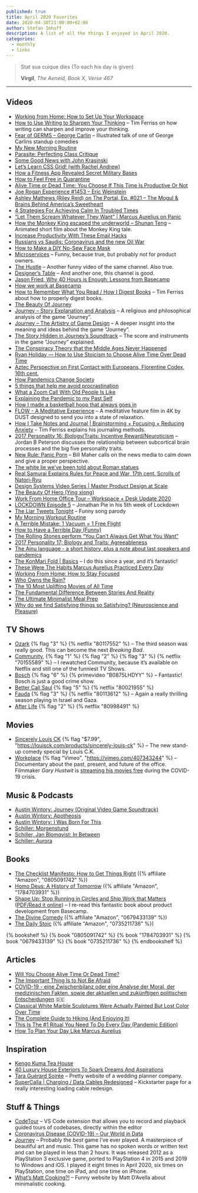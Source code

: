 ```yaml
---
published: true
title: April 2020 Favorites
date: 2020-04-30T21:00:00+02:00
author: Stefan Imhoff
description: A list of all the things I enjoyed in April 2020.
categories:
  - monthly
  - links
---
```


> Stat sua cuique dies (To each his day is given)
>
> **Virgil**, _The Aeneid, Book X, Verse 467_

---

## Videos

- [Working from Home: How to Set Up Your Workspace](https://youtu.be/tMTxikrSe8g)
- [How to Use Writing to Sharpen Your Thinking](https://youtu.be/65U5byDZ55M) – Tim Ferriss on how writing can sharpen and improve your thinking.
- [Fear of GERMS – George Carlin](https://youtu.be/l_L6AS1Huno) – Illustrated talk of one of George Carlins standup comedies
- [My New Morning Routine](https://youtu.be/5-IggORYVT0)
- [Parasite: Perfecting Class Critique](https://youtu.be/oDz2dbXivDU)
- [Some Good News with John Krasinski](https://youtu.be/F5pgG1M_h_U)
- [Let’s Learn CSS Grid! (with Rachel Andrew)](https://youtu.be/g1osnSY9mSU)
- [How a Fitness App Revealed Secret Military Bases](https://youtu.be/QqEuO5im1nA)
- [How to Feel Free in Quarantine](https://youtu.be/eEIFno-G_bo)
- [Alive Time or Dead Time: You Choose If This Time Is Productive Or Not](https://youtu.be/IaKT9Ph8ChU)
- [Joe Rogan Experience #1453 – Eric Weinstein](https://youtu.be/wf0_nMaQ6tA)
- [Ashley Mathews (Riley Reid) on The Portal, Ep. #021 – The Mogul & Brains Behind America’s Sweetheart](https://youtu.be/uHNBCVGH34c)
- [4 Strategies For Achieving Calm In Troubled Times](https://youtu.be/hOL2dG7lBtw)
- [“Let Them Scream Whatever They Want” | Marcus Aurelius on Panic](https://youtu.be/Tkaheggogm0)
- [How the Monkey King escaped the underworld – Shunan Teng](https://youtu.be/Xs-9vfWDJfU) – Animated short film about the Monkey King tale.
- [Increase Productivity With These Email Hacks](https://youtu.be/-624UM7g4cE)
- [Russians vs Saudis: Coronavirus and the new Oil War](https://youtu.be/DebpajQGRV0)
- [How to Make a DIY No-Sew Face Mask](https://youtu.be/Mgp7DSGN33k)
- [Microservices](https://youtu.be/y8OnoxKotPQ) – Funny, because true, but probably not for product owners.
- [The Hustle](https://youtu.be/_o7qjN3KF8U) – Another funny video of the same channel. Also true.
- [Designer’s Table](https://youtu.be/WqjUlmkYr2g) – And another one, this channel is good.
- [Jason Fried, Why 40 Hours is Enough: Lessons from Basecamp](https://youtu.be/r_cc-JrTe38)
- [How we work at Basecamp](https://youtu.be/ATpJBeuknaQ)
- [How to Remember What You Read / How I Digest Books](https://youtu.be/YQOrqAKKcUQ) – Tim Ferriss about how to properly digest books.
- [The Beauty Of Journey](https://youtu.be/WxAQjEC-mXc)
- [Journey – Story Explanation and Analysis](https://youtu.be/8DsK3eTrMGM) – A religious and philosophical analysis of the game “Journey”.
- [Journey – The Artistry of Game Design](https://youtu.be/RJyGpVmkewU) – A deeper insight into the meaning and ideas behind the game “Journey”.
- [The Story Hidden in Journey’s Soundtrack](https://youtu.be/KeKnkaB0MBE) – The score and instruments in the game “Journey” explained.
- [The Conspiracy Theory that the Middle Ages Never Happened](https://youtu.be/d0Fbcc8uWEc)
- [Ryan Holiday — How to Use Stoicism to Choose Alive Time Over Dead Time](https://youtu.be/7Iknv6rt9uk)
- [Aztec Perspective on First Contact with Europeans, Florentine Codex, 16th cent.](https://youtu.be/9fKn9Dkq04w)
- [How Pandemics Change Society](https://youtu.be/2Rr9b-HMSS4)
- [5 things that help me avoid procrastination](https://youtu.be/cRpQOXV2cFg)
- [What a Zoom Call With Old People Is Like](https://youtu.be/JY4vFj_fGWg)
- [Explaining the Pandemic to my Past Self](https://youtu.be/Ms7capx4Cb8)
- [How I made a basketball hoop that always goes in](https://youtu.be/vtN4tkvcBMA)
- [FLOW - A Meditative Experience](https://youtu.be/pQwmLEiL3LE) – A meditative feature film in 4K by DUST designed to send you into a state of relaxation.
- [How I Take Notes and Journal | Brainstorming + Focusing + Reducing Anxiety](https://youtu.be/UFdR8w_R1HA) – Tim Ferriss explains his journaling methods.
- [2017 Personality 16: Biology/Traits: Incentive Reward/Neuroticism](https://youtu.be/ewU7Vb9ToXg) – Jordan B Peterson discusses the relationship between subcortical brain processes and the big five personality traits.
- [New Rule: Panic Porn](https://youtu.be/UcvIQJ-QurQ) – Bill Maher calls on the news media to calm down and give a proper perspective.
- [The white lie we’ve been told about Roman statues](https://youtu.be/4jmMWohs1XM)
- [Real Samurai Explains Rules for Peace and War, 17th cent. Scrolls of Natori-Ryu](https://youtu.be/ftSObsSNeBw)
- [Design Systems Video Series | Master Product Design at Scale](https://www.invisionapp.com/design-system-manager/expert-advice)
- [The Beauty Of Hero (Ying xiong)](https://youtu.be/h7fXWeN_3Ro)
- [Work From Home Office Tour – Workspace + Desk Update 2020](https://youtu.be/QVEp781Welg)
- [LOCKDOWN Episode 5](https://youtu.be/pYpxi0AN07w) – Jonathan Pie in his 5th week of Lockdown
- [The Liar Tweets Tonight](https://youtu.be/TkU1ob_lHCw) – Funny song parody
- [My Morning Workout Routine](https://youtu.be/3PrCie6lvY8)
- [A Terrible Mistake: 1 Vacuum = 1 Free Flight](https://youtu.be/f2g7TbQihsw)
- [How to Have a Terrible Day (Funny)](https://youtu.be/2ZUeiLiAfWY)
- [The Rolling Stones perform “You Can’t Always Get What You Want”](https://youtu.be/N7pZgQepXfA)
- [2017 Personality 17: Biology and Traits: Agreeableness](https://youtu.be/G1eHJ9DdoEA)
- [The Ainu language - a short history, plus a note about last speakers and pandemics](https://youtu.be/lnCXFSaBfN0)
- [The KonMari Fold | Basics](https://youtu.be/IjkmqbJTLBM) – I do this since a year, and it’s fantastic!
- [These Were The Habits Marcus Aurelius Practiced Every Day](https://youtu.be/qbGPrO7rh3s)
- [Working From Home: How to Stay Focused](https://youtu.be/AgIggrkBFcU)
- [Who Owns the Rain?](https://youtu.be/PCuJJ6thps4)
- [The 10 Most Uplifting Movies of All Time](https://youtu.be/-ds97yC24i0)
- [The Fundamental Difference Between Stories And Reality](https://youtu.be/wuI-hEDhfCw)
- [The Ultimate Minimalist Meal Prep](https://youtu.be/0nK1trRuq7c)
- [Why do we find Satisfying things so Satisfying? (Neuroscience and Pleasure)](https://youtu.be/qr0JMv2uYxQ)

## TV Shows

- [Ozark](https://www.themoviedb.org/tv/69740-ozark) {% flag "3" %} {% netflix "80117552" %} – The third season was really good. This can become the next _Breaking Bad_.
- [Community](https://www.themoviedb.org/tv/18347-community), {% flag "1" %} {% flag "2" %} {% flag "3" %} {% netflix "70155589" %} – I rewatched Community, because it’s available on Netflix and still one of the funniest TV Shows.
- [Bosch](https://www.themoviedb.org/tv/60585-bosch) {% flag "6" %} {% primevideo "B0875LHDYY" %} – Fantastic! Bosch is just a good crime show.
- [Better Call Saul](https://www.themoviedb.org/tv/60059-better-call-saul) {% flag "5" %} {% netflix "80021955" %}
- [Fauda](https://www.themoviedb.org/tv/69557-fauda) {% flag "3" %} {% netflix "80113612" %} – Again a really thrilling season playing in Israel and Gaza.
- [After Life](https://www.themoviedb.org/tv/79410-after-life) {% flag "2" %} {% netflix "80998491" %}

## Movies

- [Sincerely Louis CK](https://www.themoviedb.org/movie/689643-sincerely-louis-c-k) {% flag "$7.99", "https://louisck.com/products/sincerely-louis-ck" %} – The new stand-up comedy special by Louis C.K.
- [Workplace](https://www.themoviedb.org/movie/452889-workplace) {% flag "Vimeo", "https://vimeo.com/407343244" %} – Documentary about the past, present, and future of the office. Filmmaker _Gary Hustwit_ is [streaming his movies free](https://www.ohyouprettythings.com/free) during the COVID-19 crisis.

## Music & Podcasts

- [Austin Wintory: Journey (Original Video Game Soundtrack)](https://open.spotify.com/album/0ndOKj9ShVUgDc2UiR8b2M)
- [Austin Wintory: Apotheosis](https://open.spotify.com/track/5siZAu2vXYYK1kwD8HMBCq)
- [Austin Wintory: I Was Born For This](https://open.spotify.com/track/4aXOFlciX7kvfAenBGBs4W)
- [Schiller: Morgenstund](https://open.spotify.com/album/4Ksz20fxRjzHwRzy5Fcl22)
- [Schiller, Jan Blomqvist: In Between](https://open.spotify.com/track/5KMm0xpzwGkHQnTWSW8kPx)
- [Schiller: Aurora](https://open.spotify.com/track/7kiBmWwD5uWZnHfTvCxRRW)

## Books

- [The Checklist Manifesto: How to Get Things Right](https://www.goodreads.com/book/show/6667514-the-checklist-manifesto) ({% affiliate "Amazon", "0805091742" %})
- [Homo Deus: A History of Tomorrow](https://www.goodreads.com/book/show/31138556-homo-deus) ({% affiliate "Amazon", "1784703931" %})
- [Shape Up: Stop Running in Circles and Ship Work that Matters](https://www.goodreads.com/book/show/50776459-shape-up?ac=1&from_search=true&qid=ZNcgI0p8nD&rank=1) ([PDF/Read it online](https://basecamp.com/shapeup)) – I re-read this fantastic book about product development from Basecamp.
- [The Divine Comedy](https://www.goodreads.com/book/show/6656.The_Divine_Comedy) ({% affiliate "Amazon", "0679433139" %})
- [The Daily Stoic](https://www.goodreads.com/book/show/29093292-the-daily-stoic) ({% affiliate "Amazon", "0735211736" %})

{% bookshelf %}
{% book "0805091742" %}
{% book "1784703931" %}
{% book "0679433139" %}
{% book "0735211736" %}
{% endbookshelf %}

## Articles

- [Will You Choose Alive Time Or Dead Time?](https://ryanholiday.net/will-you-choose-alive-time-or-dead-time/)
- [The Important Thing Is to Not Be Afraid](https://ryanholiday.net/the-important-thing-is-to-not-be-afraid/)
- [COVID-19 - eine Zwischenbilanz oder eine Analyse der Moral, der medizinischen Fakten, sowie der aktuellen und zukünftigen politischen Entscheidungen](https://www.mittellaendische.ch/2020/04/07/covid-19-eine-zwischenbilanz-oder-eine-analyse-der-moral-der-medizinischen-fakten-sowie-der-aktuellen-und-zuk%C3%BCnftigen-politischen-entscheidungen/) 🇩🇪
- [Classical White Marble Sculptures Were Actually Painted But Lost Color Over Time](https://mymodernmet.com/classical-greek-polychrome-sculpture/)
- [The Complete Guide to Hiking (And Enjoying It)](https://www.artofmanliness.com/articles/guide-to-hiking/)
- [This Is The #1 Ritual You Need To Do Every Day (Pandemic Edition)](https://www.bakadesuyo.com/2020/04/pandemic-ritual/)
- [How To Plan Your Day Like Marcus Aurelius](https://dailystoic.com/marcus-aurelius-daily-habits/)

## Inspiration

- [Kengo Kuma Tea House](https://minimalissimo.com/articles/kengo-kuma-tea-house)
- [40 Luxury House Exteriors To Spark Dreams And Aspirations](http://www.home-designing.com/luxury-house-exterior-facade-design-inspiration-photos)
- [Tara Guérard Soirée](https://taraguerardsoiree.com/) – Pretty website of a wedding planner company.
- [SuperCalla | Charging / Data Cables Redesigned](https://www.kickstarter.com/projects/1813437441/supercalla-charging-cables-redesigned) – Kickstarter page for a really interesting loading cable redesign.

## Stuff & Things

- [CodeTour](https://marketplace.visualstudio.com/items?itemName=vsls-contrib.codetour) – VS Code extension that allows you to record and playback guided tours of codebases, directly within the editor
- [Coronavirus Disease (COVID-19) – Our World in Data](https://ourworldindata.org/coronavirus-data)
- [Journey](https://thatgamecompany.com/journey/) – Probably the _best_ game I’ve ever played. A masterpiece of beautiful art and music. This game has no spoken words or written text and can be played in less than 2 hours. It was released 2012 as a PlayStation 3 exclusive game, ported to PlayStation 4 in 2015 and 2019 to Windows and iOS. I played it eight times in April 2020, six times on PlayStation, one time on iPad, and one time on iPhone.
- [What’s Matt Cooking?!](https://www.whatsmattcooking.com/) – Funny website by Matt D’Avella about minimalistic cooking.
